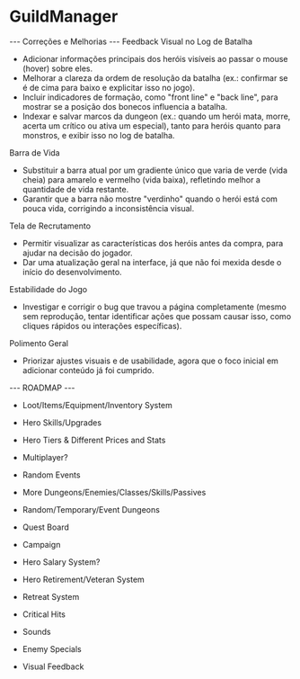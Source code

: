 # GuildManager
 
 --- Correções e Melhorias --- 
Feedback Visual no Log de Batalha
- Adicionar informações principais dos heróis visíveis ao passar o mouse (hover) sobre eles.
- Melhorar a clareza da ordem de resolução da batalha (ex.: confirmar se é de cima para baixo e explicitar isso no jogo).
- Incluir indicadores de formação, como "front line" e "back line", para mostrar se a posição dos bonecos influencia a batalha.
- Indexar e salvar marcos da dungeon (ex.: quando um herói mata, morre, acerta um crítico ou ativa um especial), tanto para heróis quanto para monstros, e exibir isso no log de batalha.

Barra de Vida
- Substituir a barra atual por um gradiente único que varia de verde (vida cheia) para amarelo e vermelho (vida baixa), refletindo melhor a quantidade de vida restante.
- Garantir que a barra não mostre "verdinho" quando o herói está com pouca vida, corrigindo a inconsistência visual.

Tela de Recrutamento
- Permitir visualizar as características dos heróis antes da compra, para ajudar na decisão do jogador.
- Dar uma atualização geral na interface, já que não foi mexida desde o início do desenvolvimento.

Estabilidade do Jogo
- Investigar e corrigir o bug que travou a página completamente (mesmo sem reprodução, tentar identificar ações que possam causar isso, como cliques rápidos ou interações específicas).

Polimento Geral
- Priorizar ajustes visuais e de usabilidade, agora que o foco inicial em adicionar conteúdo já foi cumprido.

 --- ROADMAP ---
 - Loot/Items/Equipment/Inventory System
 - Hero Skills/Upgrades
 - Hero Tiers & Different Prices and Stats
 - Multiplayer?
 - Random Events
 - More Dungeons/Enemies/Classes/Skills/Passives
 - Random/Temporary/Event Dungeons
 - Quest Board
 - Campaign
 - Hero Salary System?
 - Hero Retirement/Veteran System
 - Retreat System

 - Critical Hits
 - Sounds
 - Enemy Specials
 - Visual Feedback